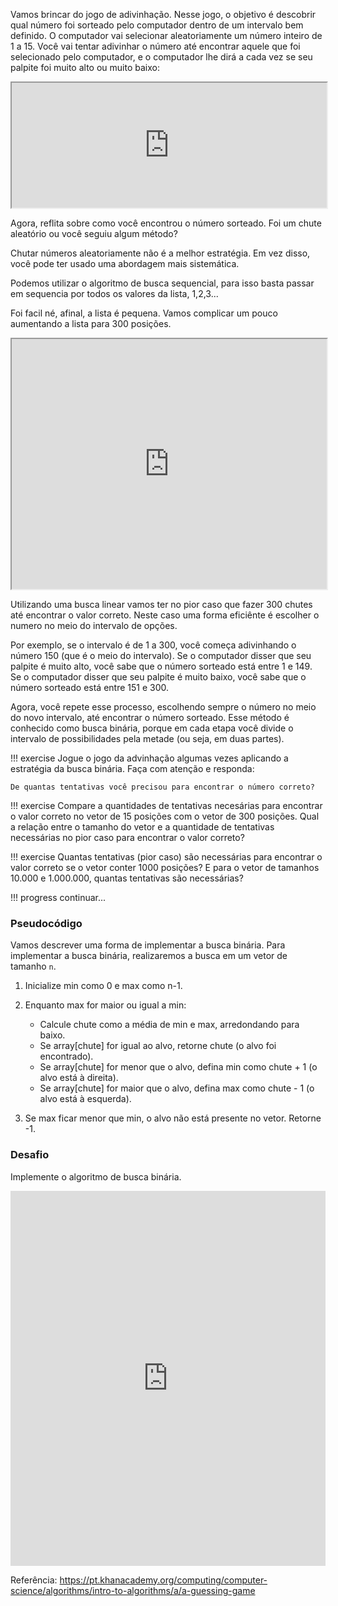 

Vamos brincar do jogo de adivinhação. Nesse jogo, o objetivo é descobrir qual número foi sorteado pelo computador dentro de um intervalo bem definido. O computador vai selecionar aleatoriamente um número inteiro de 1 a 15. Você vai tentar adivinhar o número até encontrar aquele que foi selecionado pelo computador, e o computador lhe dirá a cada vez se seu palpite foi muito alto ou muito baixo:

<iframe sandbox="allow-popups allow-same-origin allow-scripts allow-top-navigation" src="https://pt.khanacademy.org/computer-programming/program/4863148342902784/embedded?embed=yes&amp;author=no&amp;editor=no&amp;width=688&amp;buttons=no&amp;settings=%7B%7D" class="perseus-scratchpad" allowfullscreen="" style="height: 200px; width: 100%;"></iframe>


Agora, reflita sobre como você encontrou o número sorteado. Foi um chute aleatório ou você seguiu algum método? 

Chutar números aleatoriamente não é a melhor estratégia. Em vez disso, você pode ter usado uma abordagem mais sistemática. 

Podemos utilizar o algoritmo de busca sequencial, para isso basta passar em sequencia por todos os valores da lista, 1,2,3...

Foi facil né, afinal, a lista é pequena. Vamos complicar um pouco aumentando a lista para 300 posições.


<iframe sandbox="allow-popups allow-same-origin allow-scripts allow-top-navigation" src="https://pt.khanacademy.org/computer-programming/program/6095780544249856/embedded?embed=yes&amp;author=no&amp;editor=no&amp;width=688&amp;buttons=no&amp;settings=%7B%7D" class="perseus-scratchpad" allowfullscreen="" style="height: 400px; width: 100%;"></iframe>

Utilizando uma busca linear vamos ter no pior caso que fazer 300 chutes até encontrar o valor correto. Neste caso uma forma eficiênte é escolher o numero no meio do intervalo de opções. 

Por exemplo, se o intervalo é de 1 a 300, você começa adivinhando o número 150 (que é o meio do intervalo). Se o computador disser que seu palpite é muito alto, você sabe que o número sorteado está entre 1 e 149. Se o computador disser que seu palpite é muito baixo, você sabe que o número sorteado está entre 151 e 300.

Agora, você repete esse processo, escolhendo sempre o número no meio do novo intervalo, até encontrar o número sorteado. Esse método é conhecido como busca binária, porque em cada etapa você divide o intervalo de possibilidades pela metade (ou seja, em duas partes).


!!! exercise
    Jogue o jogo da advinhação algumas vezes aplicando a estratégia da busca binária. Faça com atenção e responda:

    De quantas tentativas você precisou para encontrar o número correto? 
    
!!! exercise
    Compare a quantidades de tentativas necesárias para encontrar o valor correto no vetor de 15 posições com o vetor de 300 posições. Qual a relação entre o tamanho do vetor e a quantidade de tentativas necessárias no pior caso para encontrar o valor correto? 

!!! exercise
    Quantas tentativas (pior caso) são necessárias para encontrar o valor correto se o vetor conter 1000 posições? E para o vetor de tamanhos 10.000 e 1.000.000, quantas tentativas são necessárias?

!!! progress
    continuar...

### Pseudocódigo

Vamos descrever uma forma de implementar a busca binária. Para implementar a busca binária, realizaremos a busca em um vetor de tamanho `n`.

1. Inicialize min como 0 e max como n-1.
2. Enquanto max for maior ou igual a min:

    - Calcule chute como a média de min e max, arredondando para baixo.
    - Se array[chute] for igual ao alvo, retorne chute (o alvo foi encontrado).
    - Se array[chute] for menor que o alvo, defina min como chute + 1 (o alvo está à direita).
    - Se array[chute] for maior que o alvo, defina max como chute - 1 (o alvo está à esquerda).
3. Se max ficar menor que min, o alvo não está presente no vetor. Retorne -1.


### Desafio

Implemente o algoritmo de busca binária.

<iframe src="https://trinket.io/embed/python/9d59fb109f" width="100%" height="600" frameborder="0" marginwidth="0" marginheight="0" allowfullscreen></iframe>


Referência: https://pt.khanacademy.org/computing/computer-science/algorithms/intro-to-algorithms/a/a-guessing-game 

